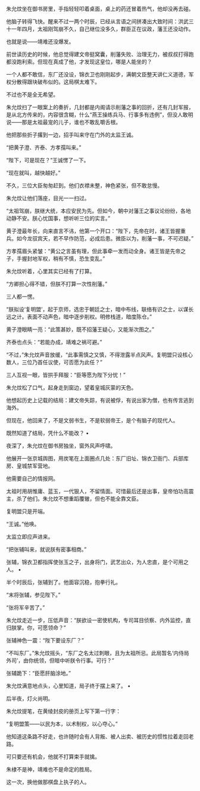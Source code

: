 朱允炆坐在御书房里，手指轻轻叩着桌面，桌上的药还冒着热气，他却没再去碰。

他脑子转得飞快。醒来不过一两个时辰，已经从言语之间拼凑出大致时间：洪武三十一年四月，太祖刚驾崩不久，自己继位没多久，群臣正在议政，藩王还没动作。

也就是说——靖难还没爆发。

前世读历史的时候，他总觉得建文帝挺窝囊，削藩失败、治理无力，被叔叔打得跑都没跑利索。但现在真成了他，才发现这皇位，哪是人能坐的？

一个人都不敢信，东厂还没设，锦衣卫也刚刚起步，满朝文臣整天讲仁义道德，军权分散得跟块破布似的。这局棋太难下。

不过也不是全无希望。

朱允炆扫了一眼案上的奏折，几封都是内阁请示削藩之事的回折，还有几封军报，是从北方传来的，内容很含糊，什么“燕王操练兵马、行事多有违例”，但没人敢明说——那是太祖最宠的儿子，谁也不敢乱嚼舌根。

他把那些折子撂到一边，招手叫来守在门外的太监王诚。

“把黄子澄、齐泰、方孝孺叫来。”

“陛下，可是现在？”王诚愣了一下。

“现在就叫，越快越好。”

不久，三位大臣匆匆赶到。他们衣襟未整，神色紧张，但不敢怠慢。

朱允炆让他们落座，目光一一扫过。

“太祖驾崩，朕继大统，本应安民为先。但如今，朝中对藩王之事议论纷纷，各地动静不安。朕心忧国事，想听听三位的实言。”

黄子澄最年长，向来直言不讳，他第一个开口：“陛下，先帝在时，诸王皆握重兵。如今龙驭宾天，若不早作防范，必成后患。微臣以为，削藩一事，不可迟疑。”

方孝孺眉头紧皱：“黄公之言虽有理，但此事牵一发而动全身。诸王皆是先帝之子，手握封地军权，稍有不慎，恐生变乱。”

朱允炆听着，心里其实已经有了打算。

“方卿担心得不错，但朕不打算一次性削藩。”

三人都一愣。

“朕拟设‘复明盟’，起于京师，选忠于朝廷之士，暗中布线，联络有识之士，以谋长远之计。表面不动声色，暗中逐步削权。明修栈道，暗度陈仓。”

黄子澄眼睛一亮：“此策甚妙，既不招藩王疑心，又能渐次图之。”

齐泰也点头：“若能办成，靖难之祸可避。”

“不过，”朱允炆声音放缓，“此事需慎之又慎，不得泄露半点风声。复明盟只设核心数人，三位乃首任议使，可否愿为此任？”

三人互视一眼，皆拱手拜服：“臣等愿为陛下分忧！”

朱允炆松了口气，起身走到窗边，望着皇城灰蒙的天色。

他想起历史上记载的结局：建文帝失踪，有说被俘，有说出家为僧，也有传言逃到海外。

但现在，他回来了，不是文弱书生，不是软弱帝王，是个有脑子的现代人。

既然知道了结局，凭什么不能改？
	•	

夜深了，朱允炆在御书房独坐，窗外风声呼啸。

他展开一张京城舆图，用炭笔在上面圈点几处：东厂旧址、锦衣卫衙门、兵部库房、皇城禁军营地。

他需要自己的情报网。

太祖时用胡惟庸、蓝玉，一代狠人，不留情面。可惜最后还是出事，皇帝怕功高震主，杀了他们。朱允炆不想重蹈覆辙，但也不能全靠文臣。

复明盟只是开端。

“王诚。”他唤。

太监立即应声进来。

“把张辅叫来，就说朕有密事相商。”

张辅，锦衣卫都指挥使张玉之子，出身将门，武艺出众，为人忠直，是个可用之人。
	•	

半个时辰后，张辅到了。他面容沉稳，抱拳行礼。

“末将张辅，参见陛下。”

“张将军辛苦了。”

朱允炆走近一步，压低声音：“朕欲设一密使机构，专司耳目侦察、内外监控，直归朕掌。你，可愿领命？”

张辅神色一震：“陛下要设东厂？”

“不叫东厂。”朱允炆摇头，“东厂之名太过刺眼，且为太祖所忌。此局暂名‘内侍局外司’，由你统领，但暗中听朕令行事。可行？”

张辅跪下：“臣愿肝脑涂地。”

朱允炆满意地点头，心里知道，局子终于摆上来了。
	•	

后半夜，灯火尚明。

朱允炆提笔，在黄绫封皮的册页上写下第一行字：

“复明盟策——以民为本，以术制权，以心夺心。”

他知道这条路不好走，也许随时会有人背叛、被人出卖、被历史的惯性拉着走回老路。

可只要还有机会，他就不打算束手就擒。

朱棣不是神，靖难也不是命定的胜局。

这一次，换他做那棋盘上执子的人。